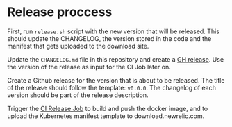 # Release proccess

First, run `release.sh` script with the new version that will be released. This should update the CHANGELOG, the version stored in the code and the manifest that gets uploaded to the download site.

Update the `CHANGELOG.md` file in this repository and create a [GH release](https://github.com/newrelic/nri-prometheus/releases/new).
Use the version of the release as input for the CI Job later on.

Create a Github release for the version that is about to be released. The title of the release should follow the template: `v0.0.0`. The changelog of each version should be part of the release description.

Trigger the [CI Release Job](#pending-link) to build and push the docker image, and to upload the Kubernetes
manifest template to download.newrelic.com.

